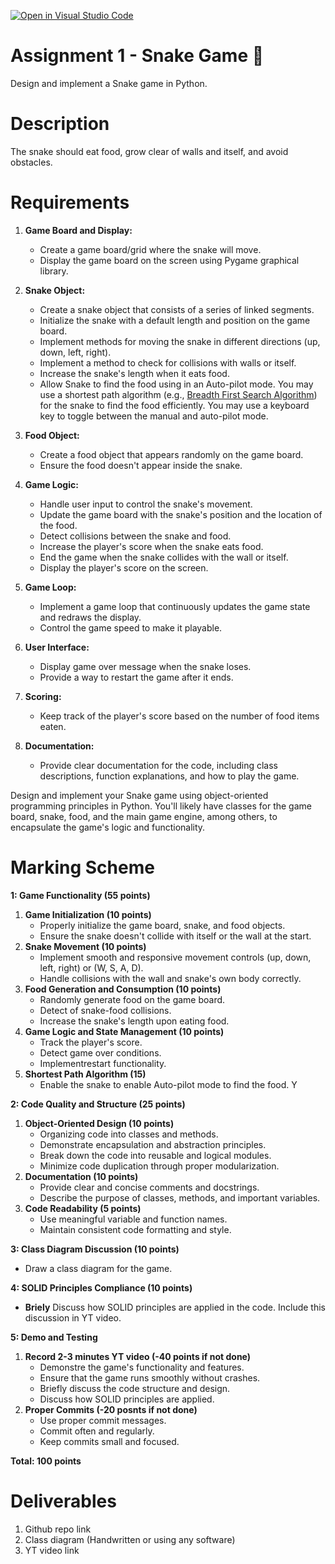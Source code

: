 [![Open in Visual Studio Code](https://classroom.github.com/assets/open-in-vscode-718a45dd9cf7e7f842a935f5ebbe5719a5e09af4491e668f4dbf3b35d5cca122.svg)](https://classroom.github.com/online_ide?assignment_repo_id=12032154&assignment_repo_type=AssignmentRepo)
# Assignment 1 - Snake Game 🐍
Design and implement a Snake game in Python.


# Description
The snake should eat food, grow clear of walls and itself, and avoid obstacles. 


# Requirements
1. **Game Board and Display:**
   - Create a game board/grid where the snake will move.
   - Display the game board on the screen using Pygame graphical library.

1. **Snake Object:**
   - Create a snake object that consists of a series of linked segments.
   - Initialize the snake with a default length and position on the game board.
   - Implement methods for moving the snake in different directions (up, down, left, right).
   - Implement a method to check for collisions with walls or itself.
   - Increase the snake's length when it eats food.
   - Allow Snake to find the food using in an Auto-pilot mode. You may use a shortest path algorithm (e.g., [Breadth First Search Algorithm](https://www.youtube.com/watch?v=oDqjPvD54Ss&t=0s)) for the snake to find the food efficiently. You may use a keyboard key to toggle between the manual and auto-pilot mode.

1. **Food Object:**
   - Create a food object that appears randomly on the game board.
   - Ensure the food doesn't appear inside the snake.

1. **Game Logic:**
   - Handle user input to control the snake's movement.
   - Update the game board with the snake's position and the location of the food.
   - Detect collisions between the snake and food.
   - Increase the player's score when the snake eats food.
   - End the game when the snake collides with the wall or itself.
   - Display the player's score on the screen.

1. **Game Loop:**
   - Implement a game loop that continuously updates the game state and redraws the display.
   - Control the game speed to make it playable.

1. **User Interface:**
   - Display game over message when the snake loses.
   - Provide a way to restart the game after it ends.

1. **Scoring:**
   - Keep track of the player's score based on the number of food items eaten.

1. **Documentation:**
    - Provide clear documentation for the code, including class descriptions, function explanations, and how to play the game.


Design and implement your Snake game using object-oriented programming principles in Python. You'll likely have classes for the game board, snake, food, and the main game engine, among others, to encapsulate the game's logic and functionality.


# Marking Scheme
**1: Game Functionality (55 points)**

1. **Game Initialization (10 points)**
   - Properly initialize the game board, snake, and food objects.
   - Ensure the snake doesn't collide with itself or the wall at the start.
1. **Snake Movement (10 points)**
   - Implement smooth and responsive movement controls (up, down, left, right) or (W, S, A, D).
   - Handle collisions with the wall and snake's own body correctly.
1. **Food Generation and Consumption (10 points)**
   - Randomly generate food on the game board.
   - Detect of snake-food collisions.
   - Increase the snake's length upon eating food.
1. **Game Logic and State Management (10 points)**
   - Track the player's score.
   - Detect game over conditions.
   - Implementrestart functionality.
1. **Shortest Path Algorithm (15)**
   - Enable the snake to enable Auto-pilot mode to find the food. Y

**2: Code Quality and Structure (25 points)**

1. **Object-Oriented Design (10 points)**
   - Organizing code into classes and methods.
   - Demonstrate encapsulation and abstraction principles.
   - Break down the code into reusable and logical modules.
   - Minimize code duplication through proper modularization.
1. **Documentation (10 points)**
   - Provide clear and concise comments and docstrings.
   - Describe the purpose of classes, methods, and important variables.
1. **Code Readability (5 points)**
   - Use meaningful variable and function names.
   - Maintain consistent code formatting and style.

**3: Class Diagram Discussion (10 points)** 
   - Draw a class diagram for the game. 

**4: SOLID Principles Compliance (10 points)**   
   - **Briely** Discuss how SOLID principles are applied in the code. Include this discussion in YT video.



**5: Demo and Testing**
1. **Record 2-3 minutes YT video (-40 points if not done)**
    - Demonstre the game's functionality and features.
    - Ensure that the game runs smoothly without crashes.
    - Briefly discuss the code structure and design.
    - Discuss how SOLID principles are applied.
2. **Proper Commits (-20 posnts if not done)**
   - Use proper commit messages.
   - Commit often and regularly.
   - Keep commits small and focused.

**Total: 100 points**

# Deliverables
1. Github repo link
1. Class diagram (Handwritten or using any software)
1. YT video link

